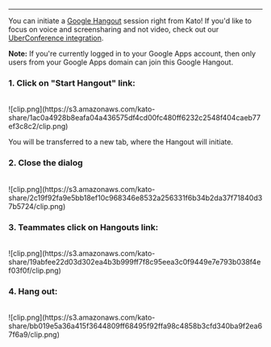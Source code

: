 ***

You can initiate a [Google Hangout](http://www.google.com/hangouts/) session right from Kato! If you'd like to focus on voice and screensharing and not video, check out our [UberConference integration](/articles/en/voice-video/uberconference-integration).

**Note:** If you're currently logged in to your Google Apps account, then only users from your Google Apps domain can join this Google Hangout.

### 1. Click on "Start Hangout" link:
<br />
![clip.png](https://s3.amazonaws.com/kato-share/1ac0a4928b8eafa04a436575df4cd00fc480ff6232c2548f404caeb77ef3c8c2/clip.png)

You will be transferred to a new tab, where the Hangout will initiate.

### 2. Close the dialog
<br />
![clip.png](https://s3.amazonaws.com/kato-share/2c19f92fa9e5bb18ef10c968346e8532a256331f6b34b2da37f71840d37b5724/clip.png)

### 3. Teammates click on Hangouts link:
<br />
![clip.png](https://s3.amazonaws.com/kato-share/19abfee22d03d302ea4b3b999ff7f8c95eea3c0f9449e7e793b038f4ef03f0f/clip.png)

### 4. Hang out:
<br />
![clip.png](https://s3.amazonaws.com/kato-share/bb019e5a36a415f3644809ff68495f92ffa98c4858b3cfd340ba9f2ea67f6a9/clip.png)
